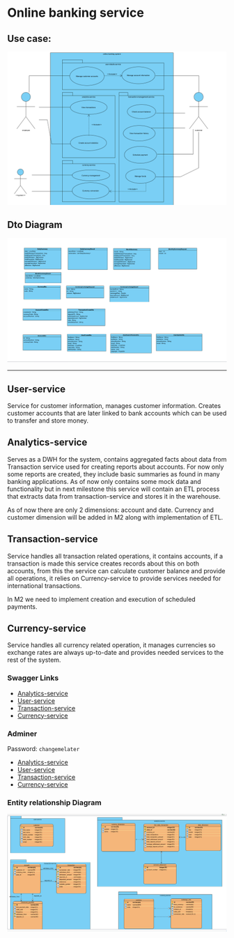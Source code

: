 # Online banking service

## Use case:
![img_2.png](img_2.png)

## Dto Diagram

![img_1.png](img_1.png)

---

## User-service

Service for customer information, manages customer information. Creates customer accounts that are later linked to bank
accounts which can be used to transfer and store money.

## Analytics-service

Serves as a DWH for the system, contains aggregated facts about data from Transaction service used for creating reports
about accounts. For now only some reports are created, they include basic summaries as found in many banking
applications.
As of now only contains some mock data and functionality but in next milestone this service will contain an ETL process
that extracts data from transaction-service and stores it in the warehouse.

As of now there are only 2 dimensions: account and date. Currency and customer dimension will be added in M2 along with
implementation of ETL.

## Transaction-service

Service handles all transaction related operations, it contains accounts, if a transaction is made this service creates
records about this on both accounts, from this the service can calculate customer balance and provide all operations,
it relies on Currency-service to provide services needed for international transactions.

In M2 we need to implement creation and execution of scheduled payments.

## Currency-service

Service handles all currency related operation, it manages currencies so exchange rates are always up-to-date and
provides needed services to the rest of the system.

### Swagger Links

- [Analytics-service](http://localhost:8080/api/analytics-service/swagger-ui/index.html)
- [User-service](http://localhost:8083/api/user-service/swagger-ui/index.html)
- [Transaction-service](http://localhost:8082/api/transaction-service/swagger-ui/index.html)
- [Currency-service](http://localhost:8081/api/currency-service/swagger-ui/index.html)

### Adminer

Password: `changemelater`

- [Analytics-service](http://localhost:8084/?pgsql=analytics-db&username=analytics_service&db=analytics_db&)
- [User-service](http://localhost:8084/?pgsql=user-db&username=user_service&db=user_db&)
- [Transaction-service](http://localhost:8084/?pgsql=transaction-db&username=transaction_service&db=transaction_db&)
- [Currency-service](http://localhost:8084/?pgsql=currency-db&username=currency_service&db=currency_db&)

### Entity relationship Diagram

![img_3.png](img_3.png)